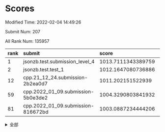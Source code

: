 # Scores

Modified Time: 2022-02-04 14:49:26

Submit Num: 207

All Rank Num: 135957

| rank |               submit               |       score        |       sigma        | pk_num |
| :--- | :--------------------------------- | :----------------- | :----------------- | :----- |
| 1    | jsonzb.test.submission_level_4     | 1013.7111343389759 | 0.8150057786899771 | 2629   |
| 2    | jsonzb.test.test_1                 | 1012.1647080736886 | 0.7962861452001087 | 2628   |
| 12   | cpp.21_12_24.submission-2b2ea0d7   | 1011.202151522939  | 0.8048183874693055 | 2626   |
| 59   | cpp.2022_01_09.submission-5b0e3de2 | 1004.3290803841932 | 0.7175404245356951 | 2628   |
| 81   | cpp.2022_01_09.submission-816672bd | 1003.0887234444206 | 0.7120471706833444 | 2624   |


<details>
<summary>全部</summary>

| rank |                 submit                 |       score        |       sigma        | pk_num |
| :--- | :------------------------------------- | :----------------- | :----------------- | :----- |
| 1    | jsonzb.test.submission_level_4         | 1013.7111343389759 | 0.8150057786899771 | 2629   |
| 2    | jsonzb.test.test_1                     | 1012.1647080736886 | 0.7962861452001087 | 2628   |
| 3    | gobigger.level_3.submission_level_3_16 | 1011.8977675401865 | 0.7943392759991109 | 2631   |
| 4    | gobigger.level_3.submission_level_3_15 | 1011.8923241222365 | 0.7928099253598038 | 2627   |
| 5    | gobigger.level_3.submission_level_3_46 | 1011.497663867788  | 0.7596112929284503 | 2632   |
| 6    | gobigger.level_3.submission_level_3_21 | 1011.4565935922794 | 0.7615662613230004 | 2630   |
| 7    | gobigger.level_3.submission_level_3_14 | 1011.4318478948318 | 0.807547448968792  | 2625   |
| 8    | gobigger.level_3.submission_level_3_8  | 1011.4300198542943 | 0.7962461466388749 | 2626   |
| 9    | gobigger.level_3.submission_level_3_32 | 1011.2952679106896 | 0.824407386410954  | 2629   |
| 10   | gobigger.level_3.submission_level_3_48 | 1011.2851659971599 | 0.7556682782033541 | 2623   |
| 11   | gobigger.level_3.submission_level_3_19 | 1011.2248719997243 | 0.7768817382032068 | 2626   |
| 12   | cpp.21_12_24.submission-2b2ea0d7       | 1011.202151522939  | 0.8048183874693055 | 2626   |
| 13   | gobigger.level_3.submission_level_3_37 | 1011.0174691932467 | 0.8001601701141748 | 2625   |
| 14   | gobigger.level_3.submission_level_3_23 | 1010.9635543432049 | 0.7620350325852991 | 2629   |
| 15   | gobigger.level_3.submission_level_3_9  | 1010.9105833987887 | 0.7668726860876346 | 2627   |
| 16   | gobigger.level_3.submission_level_3_17 | 1010.6470667990844 | 0.771957223770944  | 2626   |
| 17   | gobigger.level_3.submission_level_3_18 | 1010.4829801026723 | 0.7662335909853725 | 2626   |
| 18   | gobigger.level_3.submission_level_3_30 | 1010.4736126270402 | 0.7677002185224702 | 2625   |
| 19   | gobigger.level_3.submission_level_3_0  | 1010.4393842993525 | 0.7837022588981676 | 2629   |
| 20   | gobigger.level_3.submission_level_3_12 | 1010.4050619347837 | 0.7642972806967481 | 2628   |
| 21   | gobigger.level_3.submission_level_3_49 | 1010.2525170281576 | 0.7568015018464156 | 2627   |
| 22   | gobigger.level_3.submission_level_3_3  | 1010.240196532356  | 0.7638587205638744 | 2624   |
| 23   | gobigger.level_3.submission_level_3_26 | 1010.1258325374846 | 0.7717298999358965 | 2627   |
| 24   | gobigger.level_3.submission_level_3_41 | 1009.9627019509305 | 0.7654497318826478 | 2629   |
| 25   | gobigger.level_3.submission_level_3_31 | 1009.9611891316983 | 0.7621376343501143 | 2629   |
| 26   | gobigger.level_3.submission_level_3_35 | 1009.901996207256  | 0.757543890906813  | 2622   |
| 27   | gobigger.level_3.submission_level_3_2  | 1009.8946570859539 | 0.7749919707732837 | 2623   |
| 28   | gobigger.level_3.submission_level_3_45 | 1009.830601846663  | 0.741912546621595  | 2635   |
| 29   | gobigger.level_3.submission_level_3_27 | 1009.8046540959814 | 0.7634073983572762 | 2624   |
| 30   | gobigger.level_3.submission_level_3_5  | 1009.7790391916866 | 0.7552371854570616 | 2626   |
| 31   | gobigger.level_3.submission_level_3_1  | 1009.7623279480462 | 0.7599089539481924 | 2629   |
| 32   | gobigger.level_3.submission_level_3_6  | 1009.708256462313  | 0.7599637368388241 | 2627   |
| 33   | gobigger.level_3.submission_level_3_47 | 1009.6778993113647 | 0.7668012698132005 | 2623   |
| 34   | gobigger.level_3.submission_level_3_38 | 1009.5832355628738 | 0.7609254984356341 | 2629   |
| 35   | gobigger.level_3.submission_level_3_42 | 1009.5678767267544 | 0.7630623761127983 | 2624   |
| 36   | gobigger.level_3.submission_level_3_36 | 1009.5193252362517 | 0.7507561840452434 | 2629   |
| 37   | gobigger.level_3.submission_level_3_10 | 1009.4293496132872 | 0.7811007898567173 | 2627   |
| 38   | gobigger.level_3.submission_level_3_7  | 1009.4154955049992 | 0.7472566899173598 | 2626   |
| 39   | gobigger.level_3.submission_level_3_25 | 1009.3102919207173 | 0.7637233382042772 | 2624   |
| 40   | gobigger.level_3.submission_level_3_20 | 1009.2892770041817 | 0.7499960573607999 | 2624   |
| 41   | gobigger.level_3.submission_level_3_4  | 1009.2805257785977 | 0.7543642973917158 | 2625   |
| 42   | gobigger.level_3.submission_level_3_40 | 1009.2710509741958 | 0.7490662241730756 | 2631   |
| 43   | gobigger.level_3.submission_level_3_13 | 1009.2434379351478 | 0.7439419703312339 | 2622   |
| 44   | gobigger.level_3.submission_level_3_28 | 1009.2254793714567 | 0.7407635018113988 | 2628   |
| 45   | gobigger.level_3.submission_level_3_11 | 1009.1704141810935 | 0.7599528831025805 | 2625   |
| 46   | gobigger.level_3.submission_level_3_34 | 1009.0624143564866 | 0.7508131428173428 | 2631   |
| 47   | gobigger.level_3.submission_level_3_44 | 1008.9004670626082 | 0.7510711170716086 | 2626   |
| 48   | gobigger.level_3.submission_level_3_29 | 1008.8824124624632 | 0.7632958301290241 | 2628   |
| 49   | gobigger.level_3.submission_level_3_43 | 1008.8124722121208 | 0.7438805053472106 | 2624   |
| 50   | gobigger.level_3.submission_level_3_39 | 1008.7483743172667 | 0.7521438099361746 | 2625   |
| 51   | gobigger.level_3.submission_level_3_22 | 1008.5870303318106 | 0.7591180183763734 | 2629   |
| 52   | gobigger.level_3.submission_level_3_33 | 1008.1450489510391 | 0.7458942598356707 | 2622   |
| 53   | gobigger.level_3.submission_level_3_24 | 1007.8816789874734 | 0.7335380392208393 | 2626   |
| 54   | gobigger.level_1.submission_level_1_14 | 1005.1049671957691 | 0.7182700328043773 | 2625   |
| 55   | gobigger.level_1.submission_level_1_12 | 1004.9754173237776 | 0.7212308313409096 | 2628   |
| 56   | gobigger.level_1.submission_level_1_45 | 1004.8326838417905 | 0.7171411369691875 | 2629   |
| 57   | gobigger.level_1.submission_level_1_18 | 1004.5610279402921 | 0.7289547243402377 | 2625   |
| 58   | gobigger.level_1.submission_level_1_15 | 1004.4663665369454 | 0.7214303695992558 | 2635   |
| 59   | cpp.2022_01_09.submission-5b0e3de2     | 1004.3290803841932 | 0.7175404245356951 | 2628   |
| 60   | gobigger.level_1.submission_level_1_48 | 1004.3276699715916 | 0.7241419670052335 | 2628   |
| 61   | gobigger.level_1.submission_level_1_32 | 1004.1622955917605 | 0.7236590551813671 | 2628   |
| 62   | gobigger.level_1.submission_level_1_42 | 1004.1452453377315 | 0.7410097120410487 | 2630   |
| 63   | gobigger.level_1.submission_level_1_4  | 1004.0995606810709 | 0.7151510183341186 | 2626   |
| 64   | gobigger.level_1.submission_level_1_31 | 1004.0308898990415 | 0.7239929725371478 | 2628   |
| 65   | gobigger.level_1.submission_level_1_22 | 1003.8633458769292 | 0.7187287247098906 | 2629   |
| 66   | gobigger.level_1.submission_level_1_49 | 1003.8598237297135 | 0.7162005473063484 | 2625   |
| 67   | gobigger.level_1.submission_level_1_2  | 1003.8218712685946 | 0.7141566322947058 | 2629   |
| 68   | gobigger.level_1.submission_level_1_44 | 1003.6956593221176 | 0.7034984502497863 | 2622   |
| 69   | gobigger.level_1.submission_level_1_34 | 1003.5211083670171 | 0.7252941316796536 | 2631   |
| 70   | gobigger.level_1.submission_level_1_16 | 1003.4378207596166 | 0.7164604056104346 | 2626   |
| 71   | gobigger.level_1.submission_level_1_23 | 1003.3713742028941 | 0.7240803534665505 | 2624   |
| 72   | gobigger.level_1.submission_level_1_9  | 1003.3672267370167 | 0.7184904668438492 | 2628   |
| 73   | gobigger.level_1.submission_level_1_5  | 1003.3257879371449 | 0.7146231201739603 | 2630   |
| 74   | gobigger.level_1.submission_level_1_8  | 1003.3046746872798 | 0.7070570477833734 | 2626   |
| 75   | gobigger.level_1.submission_level_1_40 | 1003.2746259206671 | 0.7362113121101177 | 2625   |
| 76   | gobigger.level_1.submission_level_1_19 | 1003.2239731237994 | 0.7172006479420677 | 2621   |
| 77   | gobigger.level_1.submission_level_1_43 | 1003.2217925958194 | 0.7218599778806716 | 2628   |
| 78   | gobigger.level_1.submission_level_1_20 | 1003.1663784773534 | 0.7110982620266749 | 2629   |
| 79   | gobigger.level_1.submission_level_1_6  | 1003.1570451513767 | 0.7239430826535702 | 2628   |
| 80   | gobigger.level_1.submission_level_1_35 | 1003.1177435637384 | 0.7311272600816725 | 2631   |
| 81   | cpp.2022_01_09.submission-816672bd     | 1003.0887234444206 | 0.7120471706833444 | 2624   |
| 82   | gobigger.level_1.submission_level_1_26 | 1003.0874132118124 | 0.7185379351977855 | 2623   |
| 83   | gobigger.level_1.submission_level_1_38 | 1003.0208710144009 | 0.7218633030523021 | 2632   |
| 84   | gobigger.level_1.submission_level_1_24 | 1003.0176425988266 | 0.714983651707435  | 2623   |
| 85   | gobigger.level_1.submission_level_1_7  | 1002.9078687096633 | 0.7120105159936707 | 2628   |
| 86   | gobigger.level_1.submission_level_1_27 | 1002.8964247816558 | 0.7101645539362405 | 2631   |
| 87   | gobigger.level_1.submission_level_1_11 | 1002.8901722186956 | 0.7267854179466721 | 2630   |
| 88   | gobigger.level_1.submission_level_1_39 | 1002.8806359819525 | 0.7145369819238254 | 2623   |
| 89   | gobigger.level_1.submission_level_1_36 | 1002.7930297547857 | 0.7118938386374336 | 2625   |
| 90   | gobigger.level_1.submission_level_1_25 | 1002.7885294905287 | 0.7149161382849746 | 2629   |
| 91   | gobigger.level_1.submission_level_1_17 | 1002.7883335485241 | 0.7161439208578511 | 2626   |
| 92   | gobigger.level_1.submission_level_1_3  | 1002.7556903924287 | 0.7250112842941266 | 2630   |
| 93   | gobigger.level_1.submission_level_1_28 | 1002.7367374628294 | 0.717078204351858  | 2622   |
| 94   | gobigger.level_1.submission_level_1_21 | 1002.6710574763848 | 0.7081340804935253 | 2626   |
| 95   | gobigger.level_1.submission_level_1_0  | 1002.6221126188782 | 0.7216607244255574 | 2630   |
| 96   | gobigger.level_1.submission_level_1_37 | 1002.61946174956   | 0.72412267413145   | 2629   |
| 97   | gobigger.level_1.submission_level_1_1  | 1002.6085744185617 | 0.7111936927749001 | 2623   |
| 98   | gobigger.level_1.submission_level_1_47 | 1002.5889535788726 | 0.704619436187926  | 2627   |
| 99   | gobigger.level_1.submission_level_1_41 | 1002.5527000882558 | 0.7240407240856693 | 2626   |
| 100  | gobigger.level_1.submission_level_1_13 | 1002.5220314622544 | 0.7089574268326134 | 2625   |
| 101  | gobigger.level_1.submission_level_1_10 | 1002.4482949770046 | 0.7153228703014363 | 2625   |
| 102  | gobigger.level_1.submission_level_1_29 | 1002.2654564789642 | 0.7082356571218166 | 2626   |
| 103  | gobigger.level_1.submission_level_1_33 | 1002.2006100712712 | 0.7146529326038016 | 2623   |
| 104  | gobigger.level_1.submission_level_1_46 | 1002.1829793880241 | 0.7154421144097382 | 2628   |
| 105  | gobigger.level_1.submission_level_1_30 | 1002.169139991581  | 0.7161332650137826 | 2621   |
| 106  | gobigger.random.submission_random_47   | 997.7899665797098  | 0.699922890390093  | 2625   |
| 107  | gobigger.random.submission_random_44   | 997.2571678102947  | 0.7158820977224705 | 2625   |
| 108  | gobigger.random.submission_random_21   | 997.0724542004584  | 0.7006044500557085 | 2634   |
| 109  | gobigger.random.submission_random_15   | 996.9453816984391  | 0.7152953296453538 | 2625   |
| 110  | gobigger.random.submission_random_23   | 996.8385081428916  | 0.7160326758519951 | 2631   |
| 111  | gobigger.random.submission_random_11   | 996.7728255764405  | 0.7057752229431141 | 2627   |
| 112  | gobigger.random.submission_random_36   | 996.7181367304468  | 0.7119833023822032 | 2623   |
| 113  | gobigger.random.submission_random_10   | 996.575449085922   | 0.7042403846639107 | 2631   |
| 114  | gobigger.random.submission_random_30   | 996.4826619689088  | 0.7067593967885357 | 2633   |
| 115  | gobigger.random.submission_random_16   | 996.4073172314321  | 0.7157304133044025 | 2625   |
| 116  | gobigger.random.submission_random_29   | 996.3372029697116  | 0.7078056355358844 | 2625   |
| 117  | gobigger.random.submission_random_1    | 996.3214359992589  | 0.7105510092964333 | 2623   |
| 118  | gobigger.random.submission_random_13   | 996.2968887870188  | 0.7132519312857786 | 2623   |
| 119  | gobigger.random.submission_random_4    | 996.1912277999279  | 0.7044766847294721 | 2629   |
| 120  | gobigger.random.submission_random_46   | 996.1578040980431  | 0.7237381779767931 | 2627   |
| 121  | gobigger.random.submission_random_48   | 996.1383101834402  | 0.7145316077300824 | 2622   |
| 122  | gobigger.random.submission_random_39   | 996.119051204412   | 0.7133276125019906 | 2630   |
| 123  | gobigger.random.submission_random_2    | 995.997721354154   | 0.702881480906796  | 2628   |
| 124  | gobigger.random.submission_random_8    | 995.9856260052812  | 0.7095639508784888 | 2631   |
| 125  | gobigger.random.submission_random_43   | 995.9518606180283  | 0.7163824128313504 | 2625   |
| 126  | gobigger.random.submission_random_27   | 995.9450860248836  | 0.7107692613207109 | 2625   |
| 127  | gobigger.random.submission_random_25   | 995.9428054346128  | 0.7028734201670603 | 2628   |
| 128  | gobigger.random.submission_random_35   | 995.9280215978908  | 0.708714802366256  | 2628   |
| 129  | gobigger.random.submission_random_18   | 995.8702561752156  | 0.7359950333204069 | 2627   |
| 130  | gobigger.random.submission_random_37   | 995.862934310539   | 0.7232930966197234 | 2630   |
| 131  | gobigger.random.submission_random_40   | 995.835703492069   | 0.6998006261844224 | 2630   |
| 132  | gobigger.random.submission_random_3    | 995.8340339962205  | 0.7029445747217007 | 2625   |
| 133  | gobigger.random.submission_random_22   | 995.7805776177734  | 0.7108167944707137 | 2625   |
| 134  | gobigger.random.submission_random_19   | 995.7651736843261  | 0.7110646675736989 | 2630   |
| 135  | gobigger.random.submission_random_28   | 995.7460176089929  | 0.7093703740101888 | 2630   |
| 136  | gobigger.random.submission_random_49   | 995.7141713449662  | 0.7099669806134459 | 2624   |
| 137  | gobigger.random.submission_random_20   | 995.6878456440724  | 0.709607678354516  | 2627   |
| 138  | gobigger.random.submission_random_32   | 995.6537346333776  | 0.6939085577444721 | 2624   |
| 139  | gobigger.random.submission_random_7    | 995.6320793024782  | 0.7169276765306837 | 2629   |
| 140  | gobigger.random.submission_random_6    | 995.6250153878232  | 0.7129074226064737 | 2626   |
| 141  | gobigger.random.submission_random_42   | 995.5931497814413  | 0.7164520934872818 | 2630   |
| 142  | gobigger.random.submission_random_45   | 995.43207090017    | 0.7082916358769898 | 2626   |
| 143  | gobigger.random.submission_random_9    | 995.3566407125462  | 0.7119548175325823 | 2627   |
| 144  | gobigger.random.submission_random_0    | 995.353588003758   | 0.719051935951598  | 2628   |
| 145  | gobigger.random.submission_random_26   | 995.2993077492375  | 0.7221142058408921 | 2631   |
| 146  | gobigger.random.submission_random_38   | 995.2984681668943  | 0.7047629078085959 | 2632   |
| 147  | gobigger.random.submission_random_41   | 995.2611441543512  | 0.703276139286511  | 2627   |
| 148  | gobigger.random.submission_random_33   | 995.1699076231321  | 0.7198403470722619 | 2628   |
| 149  | gobigger.random.submission_random_34   | 995.0268559920735  | 0.7128935890277295 | 2629   |
| 150  | gobigger.random.submission_random_17   | 995.0097394683879  | 0.7111542665233671 | 2624   |
| 151  | gobigger.random.submission_random_24   | 994.9926041304388  | 0.7410558543344942 | 2631   |
| 152  | gobigger.random.submission_random_12   | 994.9823856521512  | 0.7152079940883143 | 2627   |
| 153  | gobigger.random.submission_random_31   | 994.7930667988988  | 0.7093334017158066 | 2630   |
| 154  | gobigger.random.submission_random_14   | 994.7071334448956  | 0.7198360718853327 | 2627   |
| 155  | gobigger.random.submission_random_5    | 994.5049353829297  | 0.7208342754565793 | 2625   |
| 156  | gobigger.level_2.submission_level_2_14 | 994.1730045781959  | 0.7228019238651144 | 2622   |
| 157  | gobigger.level_2.submission_level_2_9  | 993.8163449758672  | 0.732742856688955  | 2629   |
| 158  | gobigger.level_2.submission_level_2_23 | 993.6948186704318  | 0.7372306148609101 | 2629   |
| 159  | gobigger.level_2.submission_level_2_47 | 993.6282080818191  | 0.7451010382836537 | 2624   |
| 160  | gobigger.level_2.submission_level_2_46 | 993.551621421329   | 0.7497454173108259 | 2628   |
| 161  | gobigger.level_2.submission_level_2_28 | 993.4332959840974  | 0.7399851515079693 | 2632   |
| 162  | gobigger.level_2.submission_level_2_6  | 993.4224892573643  | 0.7223455801733701 | 2629   |
| 163  | gobigger.level_2.submission_level_2_2  | 992.9765546507905  | 0.7348356845892068 | 2631   |
| 164  | gobigger.level_2.submission_level_2_13 | 992.9646234889159  | 0.7295385530615801 | 2625   |
| 165  | gobigger.level_2.submission_level_2_4  | 992.8959306425228  | 0.7406260660730737 | 2625   |
| 166  | gobigger.level_2.submission_level_2_31 | 992.8558510264522  | 0.7341617290767418 | 2631   |
| 167  | gobigger.level_2.submission_level_2_42 | 992.8512514328718  | 0.745558147810243  | 2631   |
| 168  | gobigger.level_2.submission_level_2_37 | 992.8031815406927  | 0.7293098011922773 | 2632   |
| 169  | gobigger.level_2.submission_level_2_41 | 992.7926765617595  | 0.7234285825177084 | 2630   |
| 170  | gobigger.level_2.submission_level_2_12 | 992.7307752905781  | 0.7370921950767099 | 2631   |
| 171  | gobigger.level_2.submission_level_2_17 | 992.6652763881298  | 0.7325351635764055 | 2633   |
| 172  | gobigger.level_2.submission_level_2_7  | 992.6085072332942  | 0.7249562351978146 | 2631   |
| 173  | gobigger.level_2.submission_level_2_22 | 992.5874853946322  | 0.7464979374173171 | 2630   |
| 174  | gobigger.level_2.submission_level_2_19 | 992.4801123248673  | 0.7364788813071385 | 2630   |
| 175  | gobigger.level_2.submission_level_2_30 | 992.461372815546   | 0.7353589842596369 | 2625   |
| 176  | gobigger.level_2.submission_level_2_18 | 992.1442127616381  | 0.7397741969566677 | 2623   |
| 177  | gobigger.level_2.submission_level_2_48 | 992.1220259517326  | 0.7295770645123978 | 2629   |
| 178  | gobigger.level_2.submission_level_2_1  | 992.0630507624236  | 0.7442210945102715 | 2632   |
| 179  | gobigger.level_2.submission_level_2_32 | 992.056689569687   | 0.760596032372022  | 2628   |
| 180  | gobigger.level_2.submission_level_2_39 | 992.0292592268887  | 0.7349397252153113 | 2629   |
| 181  | gobigger.level_2.submission_level_2_49 | 991.9689530716261  | 0.7389107710965077 | 2628   |
| 182  | gobigger.level_2.submission_level_2_16 | 991.9566417229313  | 0.7413983678037238 | 2623   |
| 183  | gobigger.level_2.submission_level_2_10 | 991.9026158764789  | 0.743164796716778  | 2628   |
| 184  | gobigger.level_2.submission_level_2_40 | 991.8721136039583  | 0.7402672150350086 | 2626   |
| 185  | gobigger.level_2.submission_level_2_25 | 991.8049802658043  | 0.7444774467360076 | 2631   |
| 186  | gobigger.level_2.submission_level_2_11 | 991.7133064207045  | 0.745797608706387  | 2630   |
| 187  | gobigger.level_2.submission_level_2_27 | 991.7070731319119  | 0.7640283761474083 | 2625   |
| 188  | gobigger.level_2.submission_level_2_33 | 991.703615604085   | 0.7578041248031692 | 2629   |
| 189  | gobigger.level_2.submission_level_2_43 | 991.6876721573811  | 0.7397588135224393 | 2624   |
| 190  | gobigger.level_2.submission_level_2_21 | 991.6483737239813  | 0.7470914316444677 | 2631   |
| 191  | gobigger.level_2.submission_level_2_45 | 991.6331190793256  | 0.7367032144956414 | 2622   |
| 192  | gobigger.level_2.submission_level_2_36 | 991.6281852614434  | 0.7430972832095315 | 2629   |
| 193  | gobigger.level_2.submission_level_2_34 | 991.551394050835   | 0.7384735130838332 | 2625   |
| 194  | gobigger.level_2.submission_level_2_15 | 991.4393665038649  | 0.7577438821796547 | 2624   |
| 195  | gobigger.level_2.submission_level_2_20 | 991.367052346418   | 0.7555554066848268 | 2625   |
| 196  | gobigger.level_2.submission_level_2_8  | 991.3658689740492  | 0.7595078911559862 | 2627   |
| 197  | gobigger.level_2.submission_level_2_3  | 991.1583192835428  | 0.7363849533852722 | 2626   |
| 198  | gobigger.level_2.submission_level_2_0  | 991.0254385477174  | 0.7697641459138237 | 2627   |
| 199  | gobigger.level_2.submission_level_2_38 | 990.9499968435169  | 0.7320514682475585 | 2627   |
| 200  | gobigger.level_2.submission_level_2_26 | 990.8312677317411  | 0.756563241077393  | 2624   |
| 201  | gobigger.level_2.submission_level_2_24 | 990.8266881036022  | 0.7511231413601419 | 2630   |
| 202  | gobigger.level_2.submission_level_2_29 | 990.6691500674028  | 0.7516075063926451 | 2630   |
| 203  | gobigger.level_2.submission_level_2_44 | 990.6609847172458  | 0.7573649297641415 | 2622   |
| 204  | gobigger.level_2.submission_level_2_5  | 990.4025993342024  | 0.7517864968385135 | 2621   |
| 205  | gobigger.level_2.submission_level_2_35 | 990.133571054021   | 0.7758708463550844 | 2631   |
| 206  | gobigger.none.submission_none_1        | 976.9068654044675  | 1.437086149426752  | 2631   |
| 207  | gobigger.none.submission_none_0        | 975.5521719698412  | 1.4724384280155687 | 2630   |

</details>